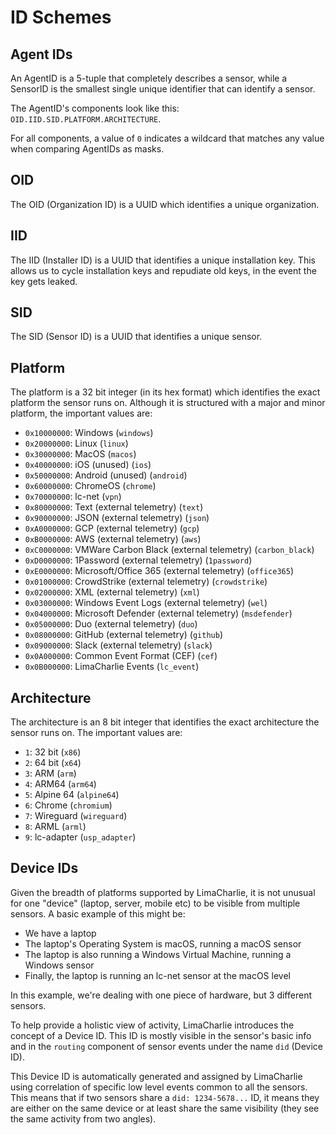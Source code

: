 # ID Schemes

## Agent IDs

An AgentID is a 5-tuple that completely describes a sensor, while a SensorID is the smallest single unique identifier
that can identify a sensor.

The AgentID's components look like this: `OID.IID.SID.PLATFORM.ARCHITECTURE`.

For all components, a value of `0` indicates a wildcard that matches any value when comparing AgentIDs as masks.

## OID
The OID (Organization ID) is a UUID which identifies a unique organization.

## IID
The IID (Installer ID) is a UUID that identifies a unique installation key. This allows us to cycle installation keys and
repudiate old keys, in the event the key gets leaked.

## SID
The SID (Sensor ID) is a UUID that identifies a unique sensor.

## Platform
The platform is a 32 bit integer (in its hex format) which identifies the exact platform the sensor runs on. Although it is
structured with a major and minor platform, the important values are:

* `0x10000000`: Windows (`windows`)
* `0x20000000`: Linux (`linux`)
* `0x30000000`: MacOS (`macos`)
* `0x40000000`: iOS (unused) (`ios`)
* `0x50000000`: Android (unused) (`android`)
* `0x60000000`: ChromeOS (`chrome`)
* `0x70000000`: lc-net (`vpn`)
* `0x80000000`: Text (external telemetry) (`text`)
* `0x90000000`: JSON (external telemetry) (`json`)
* `0xA0000000`: GCP (external telemetry) (`gcp`)
* `0xB0000000`: AWS (external telemetry) (`aws`)
* `0xC0000000`: VMWare Carbon Black (external telemetry) (`carbon_black`)
* `0xD0000000`: 1Password (external telemetry) (`1password`)
* `0xE0000000`: Microsoft/Office 365 (external telemetry) (`office365`)
* `0x01000000`: CrowdStrike (external telemetry) (`crowdstrike`)
* `0x02000000`: XML (external telemetry) (`xml`)
* `0x03000000`: Windows Event Logs (external telemetry) (`wel`)
* `0x04000000`: Microsoft Defender (external telemetry) (`msdefender`)
* `0x05000000`: Duo (external telemetry) (`duo`)
* `0x08000000`: GitHub (external telemetry) (`github`)
* `0x09000000`: Slack (external telemetry) (`slack`)
* `0x0A000000`: Common Event Format (CEF) (`cef`)
* `0x0B000000`: LimaCharlie Events (`lc_event`)

## Architecture
The architecture is an 8 bit integer that identifies the exact architecture the sensor runs on. The important values are:

* `1`: 32 bit (`x86`)
* `2`: 64 bit (`x64`)
* `3`: ARM (`arm`)
* `4`: ARM64 (`arm64`)
* `5`: Alpine 64 (`alpine64`)
* `6`: Chrome (`chromium`)
* `7`: Wireguard (`wireguard`)
* `8`: ARML (`arml`)
* `9`: lc-adapter (`usp_adapter`)

## Device IDs
Given the breadth of platforms supported by LimaCharlie, it is not unusual for one "device" (laptop, server, mobile etc) to be visible from multiple sensors. A basic example of this might be:

* We have a laptop
* The laptop's Operating System is macOS, running a macOS sensor
* The laptop is also running a Windows Virtual Machine, running a Windows sensor
* Finally, the laptop is running an lc-net sensor at the macOS level

In this example, we're dealing with one piece of hardware, but 3 different sensors.

To help provide a holistic view of activity, LimaCharlie introduces the concept of a Device ID. This ID is mostly visible in the sensor's basic info and in the `routing` component of sensor events under the name `did` (Device ID).

This Device ID is automatically generated and assigned by LimaCharlie using correlation of specific low level events common to all the sensors. This means that if two sensors share a `did: 1234-5678...` ID, it means they are either on the same device or at least share the same visibility (they see the same activity from two angles).
